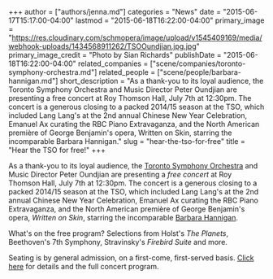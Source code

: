 +++
author = ["authors/jenna.md"]
categories = "News"
date = "2015-06-17T15:17:00-04:00"
lastmod = "2015-06-18T16:22:00-04:00"
primary_image = "https://res.cloudinary.com/schmopera/image/upload/v1545409169/media/webhook-uploads/1434568911262/TSOOundjian.jpg.jpg"
primary_image_credit = "Photo by Sian Richards"
publishDate = "2015-06-18T16:22:00-04:00"
related_companies = ["scene/companies/toronto-symphony-orchestra.md"]
related_people = ["scene/people/barbara-hannigan.md"]
short_description = "As a thank-you to its loyal audience, the Toronto Symphony Orchestra and Music Director Peter Oundjian are presenting a free concert at Roy Thomson Hall, July 7th at 12:30pm. The concert is a generous closing to a packed 2014/15 season at the TSO, which included Lang Lang&#039;s at the 2nd annual Chinese New Year Celebration, Emanuel Ax curating the RBC Piano Extravaganza, and the North American première of George Benjamin&#039;s opera, Written on Skin, starring the incomparable Barbara Hannigan."
slug = "hear-the-tso-for-free"
title = "Hear the TSO for free!"
+++

As a thank-you to its loyal audience, the [Toronto Symphony Orchestra](/scene/companies/toronto-symphony-orchestra/) and Music Director Peter Oundjian are presenting a *free concert* at Roy Thomson Hall, July 7th at 12:30pm. The concert is a generous closing to a packed 2014/15 season at the TSO, which included Lang Lang's at the 2nd annual Chinese New Year Celebration, Emanuel Ax curating the RBC Piano Extravaganza, and the North American première of George Benjamin's opera, *Written on Skin*, starring the incomparable [Barbara Hannigan](/scene/people/barbara-hannigan/).

What's on the free program? Selections from Holst's *The Planets*, Beethoven's 7th Symphony, Stravinsky's *Firebird Suite* and more. 

Seating is by general admission, on a first-come, first-served basis. [Click here](http://www.tso.ca/en-ca/concerts-and-tickets/2014-2015-Season/EventDetails/Thank-You-Toronto.aspx) for details and the full concert program.
